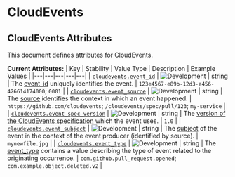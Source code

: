 <!-- NOTE: THIS FILE IS AUTOGENERATED. DO NOT EDIT BY HAND. -->
<!-- see templates/registry/markdown/attribute_namespace.md.j2 -->

# CloudEvents

## CloudEvents Attributes

This document defines attributes for CloudEvents.

**Current Attributes:**
| Key | Stability | Value Type | Description | Example Values |
|---|---|---|---|---|
| <a id="cloudevents-event-id" href="#cloudevents-event-id">`cloudevents.event_id`</a> | ![Development](https://img.shields.io/badge/-development-blue) | string | The [event_id](https://github.com/cloudevents/spec/blob/v1.0.2/cloudevents/spec.md#id) uniquely identifies the event. | `123e4567-e89b-12d3-a456-426614174000`; `0001` |
| <a id="cloudevents-event-source" href="#cloudevents-event-source">`cloudevents.event_source`</a> | ![Development](https://img.shields.io/badge/-development-blue) | string | The [source](https://github.com/cloudevents/spec/blob/v1.0.2/cloudevents/spec.md#source-1) identifies the context in which an event happened. | `https://github.com/cloudevents`; `/cloudevents/spec/pull/123`; `my-service` |
| <a id="cloudevents-event-spec-version" href="#cloudevents-event-spec-version">`cloudevents.event_spec_version`</a> | ![Development](https://img.shields.io/badge/-development-blue) | string | The [version of the CloudEvents specification](https://github.com/cloudevents/spec/blob/v1.0.2/cloudevents/spec.md#specversion) which the event uses. | `1.0` |
| <a id="cloudevents-event-subject" href="#cloudevents-event-subject">`cloudevents.event_subject`</a> | ![Development](https://img.shields.io/badge/-development-blue) | string | The [subject](https://github.com/cloudevents/spec/blob/v1.0.2/cloudevents/spec.md#subject) of the event in the context of the event producer (identified by source). | `mynewfile.jpg` |
| <a id="cloudevents-event-type" href="#cloudevents-event-type">`cloudevents.event_type`</a> | ![Development](https://img.shields.io/badge/-development-blue) | string | The [event_type](https://github.com/cloudevents/spec/blob/v1.0.2/cloudevents/spec.md#type) contains a value describing the type of event related to the originating occurrence. | `com.github.pull_request.opened`; `com.example.object.deleted.v2` |

